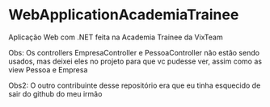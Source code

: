 # WebApplicationAcademiaTrainee
Aplicação Web com .NET feita na Academia Trainee da VixTeam

Obs: Os controllers EmpresaController e PessoaController não estão sendo usados, mas deixei eles no projeto para que vc pudesse ver, assim como as view Pessoa e Empresa

Obs2: O outro contribuinte desse repositório era que eu tinha esquecido de sair do github do meu irmão
